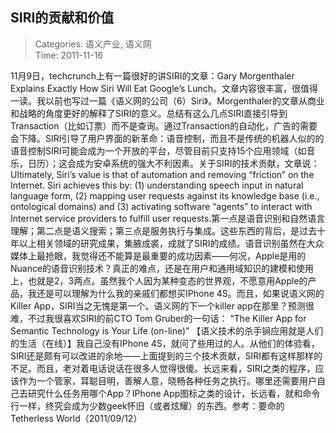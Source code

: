 SIRI的贡献和价值
---
    
> Categories: 语义产业, 语义网  
> Time: 2011-11-16
    
11月9日，techcrunch上有一篇很好的讲SIRI的文章：Gary Morgenthaler Explains Exactly How Siri Will Eat Google’s Lunch。文章内容很丰富，很值得一读。我以前也写过一篇《语义网的公司（6）Siri》。Morgenthaler的文章从商业和战略的角度更好的解释了SIRI的意义。总结有这么几点SIRI直接引导到Transaction（比如订票）而不是查询。通过Transaction的自动化，广告的需要会下降。SIRI引导了用户界面的新革命：语音控制，而且不是传统的机器人似的的语音控制SIRI可能会成为一个开放的平台，尽管目前只支持15个应用领域（如音乐，日历）；这会成为安卓系统的强大不利因素。关于SIRI的技术贡献，文章说：Ultimately, Siri’s value is that of automation and removing “friction” on the Internet. Siri achieves this by: (1) understanding speech input in natural language form, (2) mapping user requests against its knowledge base (i.e., ontological domains) and (3) activating software “agents” to interact with Internet service providers to fulfill user requests.第一点是语音识别和自然语言理解；第二点是语义搜索；第三点是服务执行与集成。这些东西的背后，是过去十年以上相关领域的研究成果，集腋成裘，成就了SIRI的成绩。语音识别虽然在大众媒体上最抢眼，我觉得还不能算是最重要的成功因素——何况，Apple是用的Nuance的语音识别技术？真正的难点，还是在用户和通用域知识的建模和使用上，也就是2，3两点。虽然我个人因为某种变态的世界观，不愿意用Apple的产品，我还是可以理解为什么我的亲戚们都想买IPhone 4S。而且，如果说语义网的Killer App，SIRI当之无愧是第一个。语义网的下一个killer app在那里？预测很难，不过我很喜欢SIRI的前CTO Tom Gruber的一句话： “The Killer App for Semantic Technology is Your Life (on-line)” 【语义技术的杀手锏应用就是人们的生活（在线）】我自己没有IPhone 4S，就问了些用过的人。从他们的体验看，SIRI还是颇有可以改进的余地——上面提到的三个技术贡献，SIRI都有这样那样的不足。而且，老对着电话说话在很多人觉得很傻。长远来看，SIRI之类的程序，应该作为一个管家，耳聪目明，善解人意，晓畅各种任务之执行。哪里还需要用户自己去研究什么任务用哪个App？IPhone App图标之类的设计，长远看，就和命令行一样，终究会成为少数geek怀旧（或者炫耀）的东西。参考：要命的Tetherless World（2011/09/12）     
    